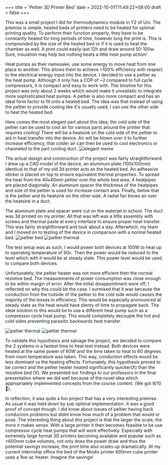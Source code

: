 +++
title = 'Peltier 3D Printer Bed'
date = 2022-10-01T11:49:22+08:00
draft = false
+++

This was a small project I did for thermodynamics module in Y2 of Uni. The premise is simple, heated beds of printers need to be heated for optimal printing quality. To perform their function properly, they have to be constantly heated for long periods of time, however long the print is. This is compounded by the size of the heated bed or if it is used to heat the chamber as well. A print could easily last 12h and draw around 50-100w. Sure, insulation may help but nothing beats a little heat pump action! 

Heat pumps as their namesake, use some energy to move heat from one place to another. This allows them to achieve >100% efficiency with respect to the electrical energy input into the device. I decided to use a peltier as the heat pump. Although it only has a COP of ~2 compared to full cycle compressors, it is compact and easy to work with. The timeline for this project was only about 2 weeks which would make it unrealistic to integrate more sophisticated heat pumps. A peltier is also more compact and has an ideal form factor to fit onto a heated bed. The idea was that instead of using the peltier to provide cooling like it's usually used, I can use the other side to heat the heated bed. 

Here comes the most elegant part about this idea, the cold side of the peltier can be used to cool air for various parts around the printer that requires cooling! There will be a heatsink on the cold side of the peltier to aid in heat transfer into the device. Air will be blown over it to further increase efficiency, that colder air can then be used to cool electronics or channeled to the part cooling duct. 
![elegant meme](/elegant_meme.png)

The actual design and construction of the project was fairly straightforward. I drew up a CAD model of the device, an aluminum plate (100x100mm) identical to that of my old 3d printer acts as the heated bed. An adheasive sticker is placed on top to ensure equivalent thermal properties. To spread the heat from the 40x40mm peltier over the whole bed area, 4 heatpipes are placed diagonally. An aluminum spacer the thickness of the heatpipes and size of the peltier is used for increase contact area. Finally, below that is the peltier and its heatsink on the other side. A radial fan blows air over the heatsink in a duct. 

The aluminum plate and spacer were cut on the waterjet in school. The duct was 3d printed on my printer. All that was left was a little assembly with screws and thermal paste at every interface to ensure proper heat transfer. This was fairly straightforward and took about a day. Afterwhich, my team and I moved on to testing of the device in comparison with a normal heated bed. 
![peltier bed](/peltier_bed.jpg)
![peltier thermal](/peltier_heating1.jpg)

The test setup was as such, I would power both devices at 100W to heat up to operating temperature of 60c. Then the power would be reduced to the level which with it would be at steady state. This power level would be used to compare both devices. 

Unfortunately, the peltier heater was not more efficient then the normal resistive bed. The measurements of power consumption was close enough to be within margin of error. After the initial disappointment wore off, I reflected on why this could be the case. I surmised that it was because the conduction from the hotside of the peltier to the cold side would causes the majority of the losses in efficiency. This would be especially pronounced at steady state as the heat would have plenty of time to propagate back. The ideal solution to this would be to use a different heat pump such as a compressor cycle heat pump. This would completely decouple the hot and cold sides preventing parasitic backwards heat transfer. 

![peltier thermal](/peltier_sandwich.jpg)
![peltier thermal](/peltier_heating2.jpg)


To validate this hypothesis and salvage the project, we decided to compare the 2 systems in a fastest time to heat test instead. Both devices were heated at the same power of 60W and the time taken to heat to 60 degrees from room temperature was taken. This way, conduction effects would be less dominant vs the heating effects. Fortunately, this hypothesis proved to be correct and the peltier heater heated significantly quicker(X) than the resistive bed (X). We presented our findings to our professors in the final presentation where we did well because of the novel idea which appropriately implemented concepts from the course content. (We got 9/10🎉). 

In reflection, it was quite a fun project that has a very interesting premise. As usual it was held down by sub optimal implementation. It was a good proof of concept though. I did know about issues of peltier having back conduction problems but didnt know how much of a problem that would or pose. The interesting thing about this project is that the larger the scale, the more it makes sense. With a large printer it then becomes feasible to be use compressor cycle heat pumps that will work effectively. Especially with extremely large format 3D printers becoming available and popular such as >600mm cube volumes, not only does the power draw and thus the potential savings increase, the print time also scales up dramatically. At my current internship office the bed of the Modix printer 600mm cube printer uses a 1kw ac heater. Imagine the savings! 
